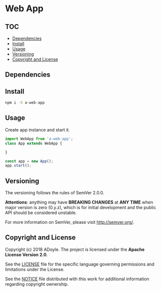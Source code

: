 # Web App

## TOC

<!-- MarkdownTOC GFM -->

- [Dependencies](#dependencies)
- [Install](#install)
- [Usage](#usage)
- [Versioning](#versioning)
- [Copyright and License](#copyright-and-license)

<!-- /MarkdownTOC -->


## Dependencies

## Install

```sh
npm i -S a-web-app
```

## Usage

Create app instance and start it.

```js
import WebApp from 'a-web-app';
class App extends WebApp {

}

const app = new App();
app.start();
```

## Versioning

The versioning follows the rules of SemVer 2.0.0.

**Attentions**: anything may have **BREAKING CHANGES** at **ANY TIME** when major version is zero (0.y.z), which is for initial development and the public API should be considered unstable.

For more information on SemVer, please visit http://semver.org/.


## Copyright and License

Copyright (c) 2018 ADoyle. The project is licensed under the **Apache License Version 2.0**.

See the [LICENSE][] file for the specific language governing permissions and limitations under the License.

See the [NOTICE][] file distributed with this work for additional information regarding copyright ownership.


<!-- Links -->

[LICENSE]: ./LICENSE
[NOTICE]: ./NOTICE
